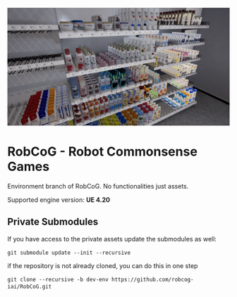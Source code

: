 [![](Documentation/Img/env.jpg)](http://robcog.org/)

# RobCoG - **Rob**ot **Co**mmonsense **G**ames

Environment branch of RobCoG. No functionalities just assets.

Supported engine version: **UE 4.20**

## Private Submodules

If you have access to the private assets update the submodules as well:

```
git submodule update --init --recursive
```

if the repository is not already cloned, you can do this in one step

```
git clone --recursive -b dev-env https://github.com/robcog-iai/RobCoG.git
```
